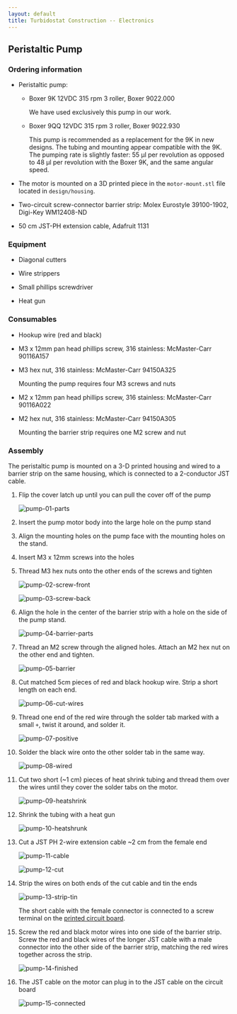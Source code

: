 ```yaml
---
layout: default
title: Turbidostat Construction -- Electronics
---
```

## Peristaltic Pump

### Ordering information
* Peristaltic pump: 
  * Boxer 9K 12VDC 315 rpm 3 roller, Boxer 9022.000
    
    We have used exclusively this pump in our work.
    
  * Boxer 9QQ 12VDC 315 rpm 3 roller, Boxer 9022.930
  
    This pump is recommended as a replacement for the 9K in new designs. The tubing and mounting appear compatible with the 9K. The pumping rate is slightly faster: 55 µl per revolution as opposed to 48 µl per revolution with the Boxer 9K, and the same angular speed.

* The motor is mounted on a 3D printed piece in the `motor-mount.stl` file located in  `design/housing`. 

* Two-circuit screw-connector barrier strip: Molex Eurostyle 39100-1902, Digi-Key WM12408-ND

* 50 cm JST-PH extension cable, Adafruit 1131

### Equipment

* Diagonal cutters

* Wire strippers

* Small phillips screwdriver

* Heat gun

### Consumables

* Hookup wire (red and black)

* M3 x 12mm pan head phillips screw, 316 stainless: McMaster-Carr 90116A157	

* M3 hex nut, 316 stainless: McMaster-Carr 94150A325	

  Mounting the pump requires four M3 screws and nuts

* M2 x 12mm pan head phillips screw, 316 stainless: McMaster-Carr 90116A022

* M2 hex nut, 316 stainless: McMaster-Carr 94150A305 

  Mounting the barrier strip requires one M2 screw and nut

### Assembly

The peristaltic pump is mounted on a 3-D printed housing and wired to a barrier strip on the same housing, which is connected to a 2-conductor JST cable.

1. Flip the cover latch up until you can pull the cover off of the pump

   ![pump-01-parts](./images/pump-01-parts.jpeg)

1. Insert the pump motor body into the large hole on the pump stand
1. Align the mounting holes on the pump face with the mounting holes on the stand.
1. Insert M3 x 12mm screws into the holes
1. Thread M3 hex nuts onto the other ends of the screws and tighten

   ![pump-02-screw-front](./images/pump-02-screw-front.jpeg)

   ![pump-03-screw-back](./images/pump-03-screw-back.jpeg)

1. Align the hole in the center of the barrier strip with a hole on the side of the pump stand.

   ![pump-04-barrier-parts](./images/pump-04-barrier-parts.jpeg)

1. Thread an M2 screw through the aligned holes. Attach an M2 hex nut on the other end and tighten.

   ![pump-05-barrier](./images/pump-05-barrier.jpeg)

1. Cut matched 5cm pieces of red and black hookup wire. Strip a short length on each end.

   ![pump-06-cut-wires](./images/pump-06-cut-wires.jpeg)

1. Thread one end of the red wire through the solder tab marked with a small `+`, twist it around, and solder it.

   ![pump-07-positive](./images/pump-07-positive.jpeg)

1. Solder the black wire onto the other solder tab in the same way.

   ![pump-08-wired](./images/pump-08-wired.jpeg)

1. Cut two short (~1 cm) pieces of heat shrink tubing and thread them over the wires until they cover the solder tabs on the motor.

   ![pump-09-heatshrink](./images/pump-09-heatshrink.jpeg)

1. Shrink the tubing with a heat gun

   ![pump-10-heatshrunk](./images/pump-10-heatshrunk.jpeg)

1. Cut a JST PH 2-wire extension cable ~2 cm from the female end

   ![pump-11-cable](./images/pump-11-cable.jpeg)
   
   ![pump-12-cut](./images/pump-12-cut.jpeg)
   
1. Strip the wires on both ends of the cut cable and tin the ends

   ![pump-13-strip-tin](./images/pump-13-strip-tin.jpeg)

   The short cable with the female connector is connected to a screw terminal on the [printed circuit board](construction-electronics.md).

1. Screw the red and black motor wires into one side of the barrier strip. Screw the red and black wires of the longer JST cable with a male connector into the other side of the barrier strip, matching the red wires together across the strip.

   ![pump-14-finished](./images/pump-14-finished.jpeg)
   
1. The JST cable on the motor can plug in to the JST cable on the circuit board

   ![pump-15-connected](./images/pump-15-connected.jpeg)
